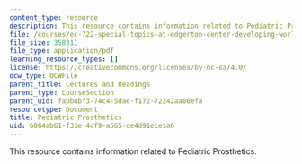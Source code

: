 ```yaml
---
content_type: resource
description: This resource contains information related to Pediatric Prosthetics.
file: /courses/ec-722-special-topics-at-edgerton-center-developing-world-prosthetics-spring-2010/6864ab61f33e4cf9a565de4d91ece1a6_MITEC_722S10_PediatricPros.pdf
file_size: 358311
file_type: application/pdf
learning_resource_types: []
license: https://creativecommons.org/licenses/by-nc-sa/4.0/
ocw_type: OCWFile
parent_title: Lectures and Readings
parent_type: CourseSection
parent_uid: fabb8bf3-74c4-5dae-f172-72242aa80efa
resourcetype: Document
title: Pediatric Prosthetics
uid: 6864ab61-f33e-4cf9-a565-de4d91ece1a6
---
```

This resource contains information related to Pediatric Prosthetics.